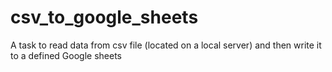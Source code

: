 # csv_to_google_sheets
 A task to read data from csv file (located on a local server) and then write it to a defined Google sheets
 
 
